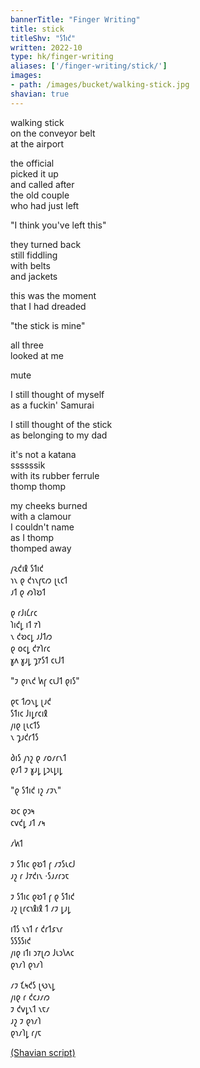 ```yaml
---
bannerTitle: "Finger Writing" 
title: stick
titleShv: "𐑕𐑑𐑦𐑒"
written: 2022-10
type: hk/finger-writing
aliases: ['/finger-writing/stick/']
images:
- path: /images/bucket/walking-stick.jpg
shavian: true
---
```


<div class="latin">

walking stick  
on the conveyor belt  
at the airport  
  
the official  
picked it up  
and called after  
the old couple  
who had just left  
  
"I think you've left this"  
  
they turned back  
still fiddling  
with belts  
and jackets  
  
this was the moment  
that I had dreaded  
  
"the stick is mine"  
  
all three  
looked at me  

mute  
  
I still thought of myself  
as a fuckin' Samurai  
  
I still thought of the stick  
as belonging to my dad  
  
it's not a katana  
ssssssik  
with its rubber ferrule  
thomp thomp   
  
my cheeks burned  
with a clamour  
I couldn't name  
as I thomp   
thomped away  

</div>

<div class="shavian">

𐑢𐑷𐑒𐑦𐑙 𐑕𐑑𐑦𐑒  
𐑪𐑯 𐑞 𐑒𐑪𐑯𐑝𐑱𐑼 𐑚𐑧𐑤𐑑  
𐑨𐑑 𐑞 𐑺𐑐𐑹𐑑

𐑞 𐑩𐑓𐑦𐑖𐑩𐑤  
𐑐𐑦𐑒𐑛 𐑦𐑑 𐑳𐑐  
𐑯 𐑒𐑹𐑤𐑛 𐑨𐑓𐑑𐑼  
𐑞 𐑴𐑤𐑛 𐑒𐑳𐑐𐑩𐑤  
𐑣𐑵 𐑣𐑨𐑛 𐑡𐑳𐑕𐑑 𐑤𐑧𐑓𐑑

"𐑲 𐑞𐑦𐑯𐑒 𐑿𐑝 𐑤𐑧𐑓𐑑 𐑞𐑦𐑕"

𐑞𐑱 𐑑𐑼𐑯𐑛 𐑚𐑨𐑒  
𐑕𐑑𐑦𐑤 𐑓𐑦𐑛𐑩𐑤𐑦𐑙  
𐑢𐑦𐑞 𐑚𐑧𐑤𐑑𐑕  
𐑯 𐑡𐑨𐑒𐑩𐑑𐑕

𐑔𐑦𐑕 𐑢𐑪𐑟 𐑞 𐑥𐑴𐑥𐑩𐑯𐑑  
𐑞𐑨𐑑 𐑲 𐑣𐑨𐑛 𐑛𐑮𐑧𐑛𐑦𐑛

"𐑞 𐑕𐑑𐑦𐑒 𐑦𐑟 𐑥𐑲𐑯"

𐑹𐑤 𐑞𐑮𐑰  
𐑤𐑫𐑒𐑛 𐑨𐑑 𐑥𐑰

𐑥𐑿𐑑

𐑲 𐑕𐑑𐑦𐑤 𐑞𐑹𐑑 𐑝 𐑥𐑲𐑕𐑧𐑤𐑓  
𐑨𐑟 𐑩 𐑓𐑳𐑒𐑦𐑯 ·𐑕𐑨𐑥𐑩𐑮𐑱

𐑲 𐑕𐑑𐑦𐑤 𐑞𐑹𐑑 𐑝 𐑞 𐑕𐑑𐑦𐑒  
𐑨𐑟 𐑚𐑩𐑤𐑪𐑙𐑦𐑙 𐑑 𐑥𐑲 𐑛𐑨𐑛

𐑦𐑑𐑕 𐑯𐑪𐑑 𐑩 𐑒𐑩𐑑𐑭𐑯𐑩  
𐑕𐑕𐑕𐑕𐑦𐑒  
𐑢𐑦𐑞 𐑦𐑑𐑦 𐑮𐑳𐑚𐑼 𐑓𐑧𐑮𐑘𐑵𐑤  
𐑞𐑪𐑥𐑐 𐑞𐑪𐑥𐑐

𐑥𐑲 𐑗𐑰𐑒𐑕 𐑚𐑻𐑯𐑛  
𐑢𐑦𐑞 𐑩 𐑒𐑤𐑨𐑥𐑼  
𐑲 𐑒𐑫𐑛𐑯𐑑 𐑯𐑱𐑥  
𐑨𐑟 𐑲 𐑞𐑪𐑥𐑐  
𐑞𐑪𐑥𐑐𐑛 𐑩𐑢𐑱

[(Shavian script)](/shavian/intro)

</div>
